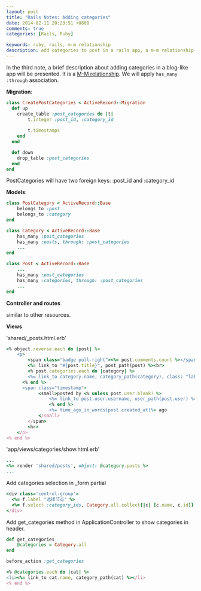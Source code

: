 ```yaml
---
layout: post
title: "Rails Notes: Adding categories"
date: 2014-02-11 20:23:51 +0800
comments: true
categories: [Rails, Ruby]

keywords: ruby, rails, m-m relationship
description: add categories to post in a rails app, a m-m relationship.
---
```

In the third note, a brief description about adding categories in a blog-like app will be presented. It is a [M-M relationship](http://guides.rubyonrails.org/association_basics.html). We will  apply `has_many :through` association. 

<!-- more -->

__Migration__:

```ruby
class CreatePostCategories < ActiveRecord::Migration
  def up
    create_table :post_categories do |t|
    	t.integer :post_id, :category_id
    	
    	t.timestamps
    end
  end

  def down
  	drop_table :post_categories
  end
end
```
PostCategories will have two foreign keys: :post_id and :category_id

__Models__:

```ruby
class PostCategory < ActiveRecord::Base
	belongs_to :post
	belongs_to :category
end
```

```ruby
class Category < ActiveRecord::Base
	has_many :post_categories
	has_many :posts, through: :post_categories
	...
end
```

```ruby
class Post < ActiveRecord::Base
	...
	has_many :post_categories
	has_many :categories, through: :post_categories
	...
end
```

__Controller and routes__

similar to other resources.

__Views__

'shared/_posts.html.erb'
```ruby
<% object.reverse.each do |post| %>
	<p>
		<span class="badge pull-right"><%= post.comments.count %></span>
		<%= link_to "#{post.title}", post_path(post) %><br>
		<% post.categories.each do |category| %>
	    <%= link_to category.name, category_path(category), class: "label" %>
	  <% end %>
	  <span class="timestamp">
			<small>posted by <% unless post.user.blank? %>
				<%= link_to post.user.username, user_path(post.user) %>
				<% end %>
				<%= time_ago_in_words(post.created_at)%> ago 
			</small>
		</span>
		<hr>
	</p>
<% end %>
```

'app/views/categories/show.html.erb'
```ruby
...
<%= render 'shared/posts', object: @category.posts %>
...
```

Add categories selection in _form partial
```ruby
<div class='control-group'>
  <%= f.label "选择节点" %>
  <%= f.select :category_ids, Category.all.collect{|c| [c.name, c.id]}, {}, {multiple: false} %>
</div>
```

Add get_categories method in ApplicationController to show categories in header.
```ruby
def get_categories
	@categories = Category.all
end

before_action :get_categories

<% @categories.each do |cat| %>
<li><%= link_to cat.name, category_path(cat) %></li>	
<% end %> 
```
 